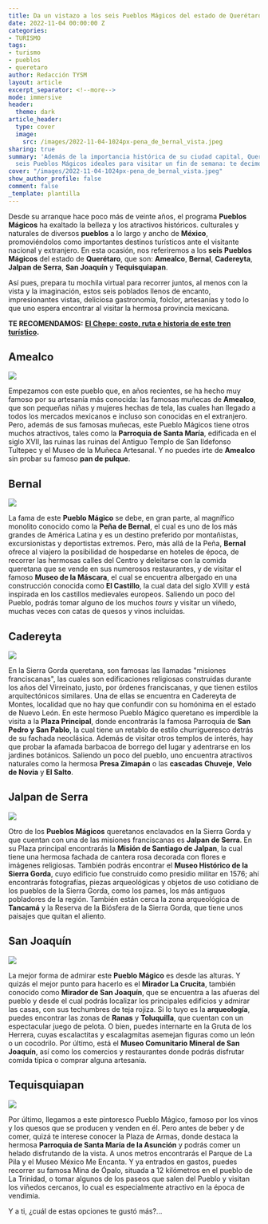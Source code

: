 ```yaml
---
title: Da un vistazo a los seis Pueblos Mágicos del estado de Querétaro
date: 2022-11-04 00:00:00 Z
categories:
- TURISMO
tags:
- turismo
- pueblos
- queretaro
author: Redacción TYSM
layout: article
excerpt_separator: <!--more-->
mode: immersive
header:
  theme: dark
article_header:
  type: cover
  image:
    src: /images/2022-11-04-1024px-pena_de_bernal_vista.jpeg
sharing: true
summary: 'Además de la importancia histórica de su ciudad capital, Querétaro tiene
  seis Pueblos Mágicos ideales para visitar un fin de semana: te decimos cuáles son'
cover: "/images/2022-11-04-1024px-pena_de_bernal_vista.jpeg"
show_author_profile: false
comment: false
_template: plantilla
---
```







Desde su arranque hace poco más de veinte años, el programa **Pueblos Mágicos** ha exaltado la belleza y los atractivos históricos. culturales y naturales de diversos **pueblos** a lo largo y ancho de **México**, promoviéndolos como importantes destinos turísticos ante el visitante nacional y extranjero. En esta ocasión, nos referiremos a los **seis** **Pueblos Mágicos** del estado de **Querétaro**, que son: **Amealco**, **Bernal**, **Cadereyta**, **Jalpan de Serra**, **San Joaquín** y **Tequisquiapan**.

Así pues, prepara tu mochila virtual para recorrer juntos, al menos con la vista y la imaginación, estos seis poblados llenos de encanto, impresionantes vistas, deliciosa gastronomía, folclor, artesanías y todo lo que uno espera encontrar al visitar la hermosa provincia mexicana.

**TE RECOMENDAMOS:** [**El Chepe: costo, ruta e historia de este tren turístico**](https://blog.tonoysumariachi.com/turismo/2022/07/05/el-chepe-costos-ruta-e-historia-de-este-tren-turistico.html)**.**

## Amealco

![](https://upload.wikimedia.org/wikipedia/commons/thumb/b/bb/Amealco_Parroquia_de_Santa_Mar%C3%ADa.jpg/1024px-Amealco_Parroquia_de_Santa_Mar%C3%ADa.jpg)

Empezamos con este pueblo que, en años recientes, se ha hecho muy famoso por su artesanía más conocida: las famosas muñecas de **Amealco**, que son pequeñas niñas y mujeres hechas de tela, las cuales han llegado a todos los mercados mexicanos e incluso son conocidas en el extranjero. Pero, además de sus famosas muñecas, este Pueblo Mágicos tiene otros muchos atractivos, tales como la **Parroquia de Santa María**, edificada en el siglo XVII, las ruinas las ruinas del Antiguo Templo de San Ildefonso Tultepec y el Museo de la Muñeca Artesanal. Y no puedes irte de **Amealco** sin probar su famoso **pan de pulque**.

## Bernal

![](https://upload.wikimedia.org/wikipedia/commons/thumb/6/6d/Pe%C3%B1a_de_Bernal%2C_Quer%C3%A9taro_en_d%C3%ADa_lluvioso.jpg/768px-Pe%C3%B1a_de_Bernal%2C_Quer%C3%A9taro_en_d%C3%ADa_lluvioso.jpg)

La fama de este **Pueblo Mágico** se debe, en gran parte, al magnífico monolito conocido como la **Peña de Bernal**, el cual es uno de los más grandes de América Latina y es un destino preferido por montañistas, excursionistas y deportistas extremos. Pero, más allá de la Peña, **Bernal** ofrece al viajero la posibilidad de hospedarse en hoteles de época, de recorrer las hermosas calles del Centro y deleitarse con la comida queretana que se vende en sus numerosos restaurantes, y de visitar el famoso **Museo de la Máscara**, el cual se encuentra albergado en una construcción conocida como **El Castillo**, la cual data del siglo XVIII y está inspirada en los castillos medievales europeos. Saliendo un poco del Pueblo, podrás tomar alguno de los muchos _tours_ y visitar un viñedo, muchas veces con catas de quesos y vinos incluidas.

## Cadereyta

![](https://upload.wikimedia.org/wikipedia/commons/thumb/6/66/Plaza_Principal_de_Cadereyta_de_Montes%2C_Quer%C3%A9taro_%2824172888469%29.jpg/687px-Plaza_Principal_de_Cadereyta_de_Montes%2C_Quer%C3%A9taro_%2824172888469%29.jpg)

En la Sierra Gorda queretana, son famosas las llamadas "misiones franciscanas", las cuales son edificaciones religiosas construidas durante los años del Virreinato, justo, por órdenes franciscanas, y que tienen estilos arquitectónicos similares. Una de ellas se encuentra en Cadereyta de Montes, localidad que no hay que confundir con su homónima en el estado de Nuevo León. En este hermoso Pueblo Mágico queretano es imperdible la visita a la **Plaza Principal**, donde encontrarás la famosa Parroquia de **San Pedro y San Pablo**, la cual tiene un retablo de estilo churrigueresco detrás de su fachada neoclásica. Además de visitar otros templos de interés, hay que probar la afamada barbacoa de borrego del lugar y adentrarse en los jardines botánicos. Saliendo un poco del pueblo, uno encuentra atractivos naturales como la hermosa **Presa Zimapán** o las **cascadas** **Chuveje**, **Velo de Novia** y **El Salto**.

## Jalpan de Serra

![](https://upload.wikimedia.org/wikipedia/commons/thumb/5/50/Misi%C3%B3n_de_Jalpan%2C_Jalpan_de_Serra%2C_Queretaro.jpg/1024px-Misi%C3%B3n_de_Jalpan%2C_Jalpan_de_Serra%2C_Queretaro.jpg)

Otro de los **Pueblos Mágicos** queretanos enclavados en la Sierra Gorda y que cuentan con una de las misiones franciscanas es **Jalpan de Serra**. En su Plaza principal encontrarás la **Misión de Santiago de Jalpan**, la cual tiene una hermosa fachada de cantera rosa decorada con flores e imágenes religiosas. También podrás encontrar el **Museo Histórico de la Sierra Gorda**, cuyo edificio fue construido como presidio militar en 1576; ahí encontrarás fotografías, piezas arqueológicas y objetos de uso cotidiano de los pueblos de la Sierra Gorda, como los pames, los más antiguos pobladores de la región. También están cerca la zona arqueológica de **Tancamá** y la Reserva de la Biósfera de la Sierra Gorda, que tiene unos paisajes que quitan el aliento.

## San Joaquín

![](https://upload.wikimedia.org/wikipedia/commons/thumb/f/f6/Mirador_de_San_Joaqu%C3%ADn.jpg/1024px-Mirador_de_San_Joaqu%C3%ADn.jpg)

La mejor forma de admirar este **Pueblo Mágico** es desde las alturas. Y quizás el mejor punto para hacerlo es el **Mirador La Crucita**, también conocido como **Mirador de San Joaquín**, que se encuentra a las afueras del pueblo y desde el cual podrás localizar los principales edificios y admirar las casas, con sus techumbres de teja rojiza. Si lo tuyo es la **arqueología**, puedes encontrar las zonas de **Ranas** y **Toluquilla**, que cuentan con un espectacular juego de pelota. O bien, puedes internarte en la Gruta de los Herrera, cuyas escalactitas y escalagmitas asemejan figuras como un león o un cocodrilo. Por último, está el **Museo Comunitario Mineral de San Joaquín**, así como los comercios y restaurantes donde podrás disfrutar comida típica o comprar alguna artesanía.

## Tequisquiapan

![](https://upload.wikimedia.org/wikipedia/commons/7/72/Tequisquiapan_Pueblo.jpg)

Por último, llegamos a este pintoresco Pueblo Mágico, famoso por los vinos y los quesos que se producen y venden en él. Pero antes de beber y de comer, quizá te interese conocer la Plaza de Armas, donde destaca la hermosa **Parroquia de Santa María de la Asunción** y podrás comer un helado disfrutando de la vista. A unos metros encontrarás el Parque de La Pila y el Museo México Me Encanta. Y ya entrados en gastos, puedes recorrer su famosa Mina de Ópalo, situada a 12 kilómetros en el pueblo de La Trinidad, o tomar algunos de los paseos que salen del Pueblo y visitan los viñedos cercanos, lo cual es especialmente atractivo en la época de vendimia.

Y a ti, ¿cuál de estas opciones te gustó más?…
